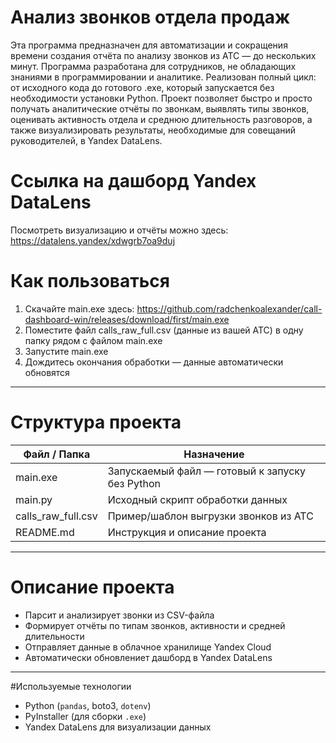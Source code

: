# Анализ звонков отдела продаж 
Эта программа предназначен для автоматизации и сокращения времени создания отчёта по анализу звонков из АТС — до нескольких минут. Программа разработана для сотрудников, не обладающих знаниями в программировании и аналитике.
Реализован полный цикл: от исходного кода до готового .exe, который запускается без необходимости установки Python.
Проект позволяет быстро и просто получать аналитические отчёты по звонкам, выявлять типы звонков, оценивать активность отдела и среднюю длительность разговоров, а также визуализировать результаты, необходимые для совещаний руководителей, в Yandex DataLens.

# Ссылка на дашборд Yandex DataLens
Посмотреть визуализацию и отчёты можно здесь: https://datalens.yandex/xdwgrb7oa9duj

# Как пользоваться
1. Скачайте main.exe здесь: https://github.com/radchenkoalexander/call-dashboard-win/releases/download/first/main.exe  
2. Поместите файл calls_raw_full.csv (данные из вашей АТС) в одну папку рядом с файлом main.exe
3. Запустите main.exe  
4. Дождитесь окончания обработки — данные автоматически обновятся  

---
# Структура проекта
| Файл / Папка       | Назначение                                     |
|--------------------|------------------------------------------------|
| main.exe         | Запускаемый файл — готовый к запуску без Python|
| main.py          | Исходный скрипт обработки данных               |
| calls_raw_full.csv | Пример/шаблон выгрузки звонков из АТС        |
| README.md        | Инструкция и описание проекта                  |

---

# Описание проекта

- Парсит и анализирует звонки из CSV-файла  
- Формирует отчёты по типам звонков, активности и средней длительности 
- Отправляет данные в облачное хранилище Yandex Cloud 
- Автоматически обновлениет дашборд в Yandex DataLens

---

#Используемые технологии
- Python (`pandas`, boto3, `dotenv`)  
- PyInstaller (для сборки `.exe`)  
- Yandex DataLens для визуализации данных
